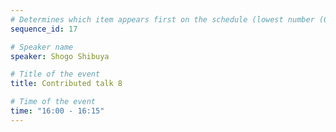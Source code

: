```yaml
---
# Determines which item appears first on the schedule (lowest number (0) appears first)
sequence_id: 17

# Speaker name
speaker: Shogo Shibuya

# Title of the event
title: Contributed talk 8

# Time of the event
time: "16:00 - 16:15"
---
```

